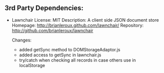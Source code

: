 3rd Party Dependencies:
-----------------------

  - Lawnchair
    License: MIT
    Description: A client side JSON document store
    Homepage: http://brianleroux.github.com/lawnchair/
    Repository: http://github.com/brianleroux/lawnchair

    Changes:
      - added getSync method to DOMStorageAdaptor.js
      - added access to getSync in lawnchair.js
      - try/catch when checking all records in case others use in localStorage
